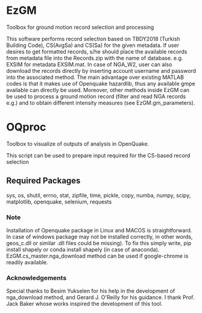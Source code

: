 # EzGM
Toolbox for ground motion record selection and processing

This software performs record selection based on TBDY2018 (Turkish Building Code), CS(AvgSa) and CS(Sa)
for the given metadata. If user desires to get formatted records,
s/he should place the available records from metadata file into the Records.zip with the name of database.
e.g. EXSIM for metadata EXSIM.mat. In case of NGA_W2, user can also download the records directly by inserting account username and password into the associated method.
The main advantage over existing MATLAB codes is that it makes use of Openquake hazardlib, thus any available gmpe available can directly be used.
Moreover, other methods inside EzGM can be used to process a ground motion record (filter and read NGA records e.g.) and to obtain different intensity measures (see EzGM.gm_parameters). 

# OQproc
Toolbox to visualize of outputs of analysis in OpenQuake.

This script can be used to prepare input required for the CS-based record selection

## Required Packages
sys,
os,
shutil,
errno,
stat,
zipfile,
time,
pickle,
copy,
numba,
numpy,
scipy,
matplotlib,
openquake,
selenium,
requests

### Note
Installation of Openquake package in Linux and MACOS is straightforward. In case of windows package may not be installed correctly, in other words, geos_c.dll or similar .dll files could be missing). To fix this simply write, pip install shapely or conda install shapely (in case of anaconda). EzGM.cs_master.nga_download method can be used if google-chrome is readily available.

### Acknowledgements
Special thanks to Besim Yukselen for his help in the development of nga_download method, and Gerard J. O'Reilly for his guidance. I thank Prof. Jack Baker whose works inspired the development of this tool.
